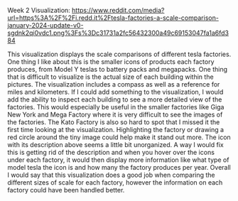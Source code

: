 Week 2
Visualization:
https://www.reddit.com/media?url=https%3A%2F%2Fi.redd.it%2Ftesla-factories-a-scale-comparison-january-2024-update-v0-sgdnk2qi0vdc1.png%3Fs%3Dc31731a2fc56432300a49c69153047fa1a6fd384 

This visualization displays the scale comparisons of different tesla factories. One thing I like about this is the smaller icons of products each factory produces, from Model Y teslas to 
battery packs and megapacks. One thing that is difficult to visualize is the actual size of each building within the pictures. The visualization includes a compass as well as a reference 
for miles and kilometers. If I could add something to the visualization, I would add the ability to inspect each building to see a more detailed view of the factories. This would especially 
be useful in the smaller factories like Giga New York and Mega Factory where it is very difficult to see the images of the factories. The Kato Factory is also so hard to spot that I missed 
it the first time looking at the visualization. Highlighting the factory or drawing a red circle around the tiny image could help make it stand out more. The icon with its description above 
seems a little bit unorganized. A way I would fix this is getting rid of the description and when you hover over the icons under each factory, it would then display more information like what 
type of model tesla the icon is and how many the factory produces per year. Overall I would say that this visualization does a good job when comparing the different sizes of scale for each 
factory, however the information on each factory could have been handled better.
